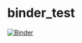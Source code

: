 # binder_test

[![Binder](https://mybinder.org/badge_logo.svg)](https://mybinder.org/v2/gh/ptitzler/binder_test/master?urlpath=%2Flab)
